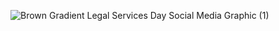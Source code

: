 ![Brown Gradient Legal Services Day Social Media Graphic (1)](https://github.com/user-attachments/assets/016464e5-ca5b-4931-821b-4e7eeeaeec35)
